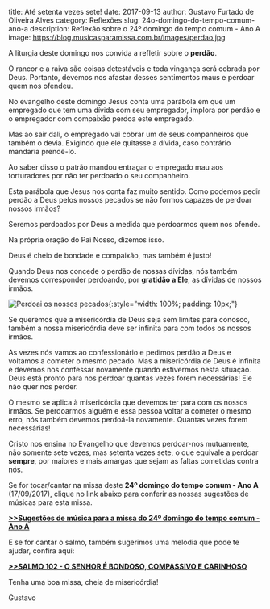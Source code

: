 ﻿title: Até setenta vezes sete!
date: 2017-09-13
author: Gustavo Furtado de Oliveira Alves
category: Reflexões
slug: 24o-domingo-do-tempo-comum-ano-a
description: Reflexão sobre o 24º domingo do tempo comum - Ano A
image: https://blog.musicasparamissa.com.br/images/perdao.jpg

A liturgia deste domingo nos convida a refletir sobre o **perdão**.

O rancor e a raiva são coisas detestáveis e toda vingança será cobrada por Deus.
Portanto, devemos nos afastar desses sentimentos maus e perdoar quem nos ofendeu.

No evangelho deste domingo Jesus conta uma parábola em que um empregado
que tem uma dívida com seu empregador, implora por perdão e
o empregador com compaixão perdoa este empregado.

Mas ao sair dali, o empregado vai cobrar um de seus companheiros que também o devia.
Exigindo que ele quitasse a dívida, caso contrário mandaría prendê-lo.

Ao saber disso o patrão mandou entragar o empregado mau aos torturadores por não ter
perdoado o seu companheiro.

Esta parábola que Jesus nos conta faz muito sentido.
Como podemos pedir perdão a Deus pelos nossos pecados se não formos capazes de perdoar nossos irmãos?

Seremos perdoados por Deus a medida que perdoarmos quem nos ofende.

Na própria oração do Pai Nosso, dizemos isso.

Deus é cheio de bondade e compaixão, mas também é justo!

Quando Deus nos concede o perdão de nossas dívidas, nós também  devemos corresponder perdoando, por **gratidão a Ele**, as dívidas de nossos irmãos.

![Perdoai os nossos pecados](/images/perdao.jpg){:style="width: 100%; padding: 10px;"}

Se queremos que a misericórdia de Deus seja sem limites para conosco,
também a nossa misericórdia deve ser infinita para com todos os nossos irmãos.

As vezes nós vamos ao confessionário e pedimos perdão a Deus e voltamos a cometer o mesmo pecado.
Mas a misericórdia de Deus é infinita e devemos nos confessar novamente quando estivermos nesta situação.
Deus está pronto para nos perdoar quantas vezes forem necessárias! Ele não quer nos perder.

O mesmo se aplica à misericórdia que devemos ter para com os nossos irmãos.
Se perdoarmos alguém e essa pessoa voltar a cometer o mesmo erro,
nós também devemos perdoá-la novamente. Quantas vezes forem necessárias!

Cristo nos ensina no Evangelho que devemos perdoar-nos mutuamente, não somente sete vezes, mas setenta vezes sete, o que equivale a perdoar **sempre**, por maiores e mais amargas que sejam as faltas cometidas contra nós.

Se for tocar/cantar na missa deste **24º domingo do tempo comum - Ano A** (17/09/2017),
clique no link abaixo para conferir as nossas sugestões de músicas para esta missa.

[**>>Sugestões de música para a missa do 24º domingo do tempo comum - Ano A**](https://musicasparamissa.com.br/sugestoes-para/24o-domingo-do-tempo-comum-ano-a)

E se for cantar o salmo, também sugerimos uma melodia que pode te ajudar, confira aqui:

[**>>SALMO 102 - O SENHOR É BONDOSO, COMPASSIVO E CARINHOSO**](https://musicasparamissa.com.br/musica/salmo-102-o-senhor-e-bondoso-compassivo-e-carinhoso/)

Tenha uma boa missa, cheia de misericórdia!

Gustavo
